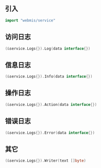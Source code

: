 ## 引入
```go
import "webmis/service"
```

## 访问日志
```go
(&service.Logs{}).Log(data interface{})
```

## 信息日志
```go
(&service.Logs{}).Info(data interface{})
```

## 操作日志
```go
(&service.Logs{}).Action(data interface{})
```

## 错误日志
```go
(&service.Logs{}).Error(data interface{})
```

## 其它
```go
(&service.Logs{}).Writer(text []byte)
```
